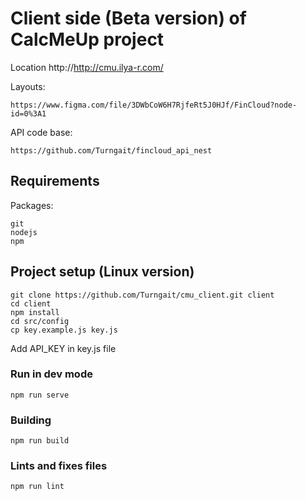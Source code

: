 # Client side (Beta version) of CalcMeUp project

Location
http://http://cmu.ilya-r.com/

Layouts:
```
https://www.figma.com/file/3DWbCoW6H7RjfeRt5J0HJf/FinCloud?node-id=0%3A1
```

API code base:
```
https://github.com/Turngait/fincloud_api_nest
```

## Requirements

Packages:
```
git
nodejs
npm
```
## Project setup (Linux version)

```
git clone https://github.com/Turngait/cmu_client.git client
cd client
npm install
cd src/config
cp key.example.js key.js
```
Add API_KEY in key.js file

### Run in dev mode
```
npm run serve
```

### Building
```
npm run build
```

### Lints and fixes files
```
npm run lint
```
